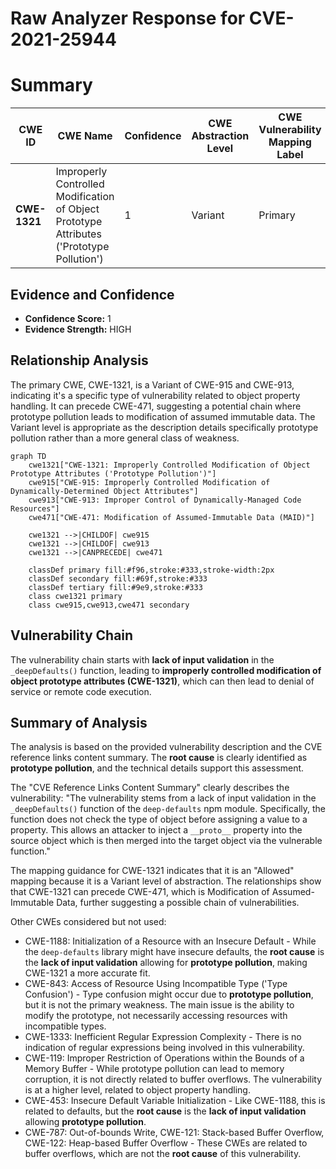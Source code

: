 # Raw Analyzer Response for CVE-2021-25944

# Summary
| CWE ID  | CWE Name | Confidence | CWE Abstraction Level | CWE Vulnerability Mapping Label | CWE-Vulnerability Mapping Notes |
|------------------|---------------------------------------------------------------------------------------------------------|------------|-------------------------|--------------------------------------|----------------------------------------------------------------------------------|
| **CWE-1321** | Improperly Controlled Modification of Object Prototype Attributes ('Prototype Pollution') | 1 | Variant | Primary | Allowed |

## Evidence and Confidence

*   **Confidence Score:** 1
*   **Evidence Strength:** HIGH

## Relationship Analysis
The primary CWE, CWE-1321, is a Variant of CWE-915 and CWE-913, indicating it's a specific type of vulnerability related to object property handling. It can precede CWE-471, suggesting a potential chain where prototype pollution leads to modification of assumed immutable data. The Variant level is appropriate as the description details specifically prototype pollution rather than a more general class of weakness.

```mermaid
graph TD
    cwe1321["CWE-1321: Improperly Controlled Modification of Object Prototype Attributes ('Prototype Pollution')"]
    cwe915["CWE-915: Improperly Controlled Modification of Dynamically-Determined Object Attributes"]
    cwe913["CWE-913: Improper Control of Dynamically-Managed Code Resources"]
    cwe471["CWE-471: Modification of Assumed-Immutable Data (MAID)"]
    
    cwe1321 -->|CHILDOF| cwe915
    cwe1321 -->|CHILDOF| cwe913
    cwe1321 -->|CANPRECEDE| cwe471
    
    classDef primary fill:#f96,stroke:#333,stroke-width:2px
    classDef secondary fill:#69f,stroke:#333
    classDef tertiary fill:#9e9,stroke:#333
    class cwe1321 primary
    class cwe915,cwe913,cwe471 secondary
```

## Vulnerability Chain
The vulnerability chain starts with **lack of input validation** in the `_deepDefaults()` function, leading to **improperly controlled modification of object prototype attributes (CWE-1321)**, which can then lead to denial of service or remote code execution.

## Summary of Analysis
The analysis is based on the provided vulnerability description and the CVE reference links content summary. The **root cause** is clearly identified as **prototype pollution**, and the technical details support this assessment.

The "CVE Reference Links Content Summary" clearly describes the vulnerability: "The vulnerability stems from a lack of input validation in the `_deepDefaults()` function of the `deep-defaults` npm module. Specifically, the function does not check the type of object before assigning a value to a property. This allows an attacker to inject a `__proto__` property into the source object which is then merged into the target object via the vulnerable function."

The mapping guidance for CWE-1321 indicates that it is an "Allowed" mapping because it is a Variant level of abstraction. The relationships show that CWE-1321 can precede CWE-471, which is Modification of Assumed-Immutable Data, further suggesting a possible chain of vulnerabilities.

Other CWEs considered but not used:

*   CWE-1188: Initialization of a Resource with an Insecure Default - While the `deep-defaults` library might have insecure defaults, the **root cause** is the **lack of input validation** allowing for **prototype pollution**, making CWE-1321 a more accurate fit.
*   CWE-843: Access of Resource Using Incompatible Type ('Type Confusion') - Type confusion might occur due to **prototype pollution**, but it is not the primary weakness. The main issue is the ability to modify the prototype, not necessarily accessing resources with incompatible types.
*   CWE-1333: Inefficient Regular Expression Complexity - There is no indication of regular expressions being involved in this vulnerability.
*   CWE-119: Improper Restriction of Operations within the Bounds of a Memory Buffer - While prototype pollution can lead to memory corruption, it is not directly related to buffer overflows. The vulnerability is at a higher level, related to object property handling.
*   CWE-453: Insecure Default Variable Initialization - Like CWE-1188, this is related to defaults, but the **root cause** is the **lack of input validation** allowing **prototype pollution**.
*   CWE-787: Out-of-bounds Write, CWE-121: Stack-based Buffer Overflow, CWE-122: Heap-based Buffer Overflow - These CWEs are related to buffer overflows, which are not the **root cause** of this vulnerability.